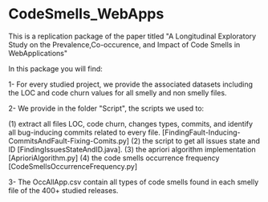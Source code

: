 # CodeSmells_WebApps

This is a replication package of the paper titled "A Longitudinal Exploratory Study on the Prevalence,Co-occurence, and Impact of Code Smells in WebApplications"

In this package you will find:

1- For every studied project, we provide the associated datasets including the LOC and code churn values for all smelly and non smelly files.

2- We provide in the folder "Script", the scripts we used to:

  (1) extract all files LOC, code churn, changes types, commits, and identify all bug-inducing commits related to every file. [FindingFault-Inducing-CommitsAndFault-Fixing-Comits.py]
  (2) the script to get all issues state and ID [FindingIssuesStateAndID.java].
  (3) the apriori algorithm implementation [AprioriAlgorithm.py]
  (4) the code smells occurrence frequency [CodeSmellsOccurrenceFrequency.py]

3- The OccAllApp.csv contain all types of code smells found in each smelly file of the 400+ studied releases.
